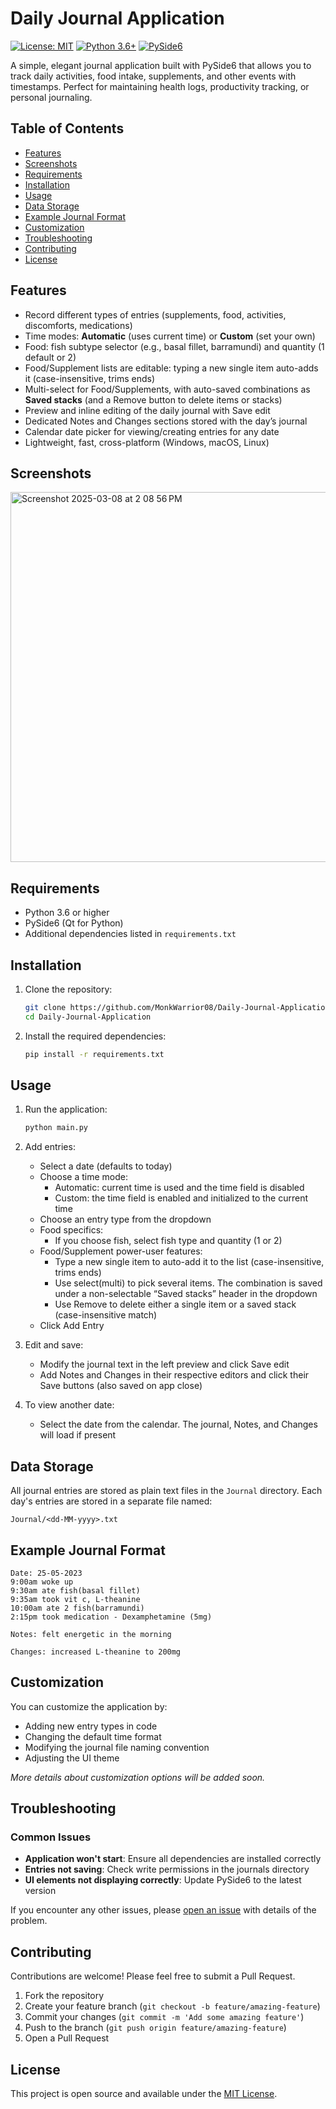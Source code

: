 # Daily Journal Application

[![License: MIT](https://img.shields.io/badge/License-MIT-yellow.svg)](https://opensource.org/licenses/MIT)
[![Python 3.6+](https://img.shields.io/badge/python-3.6+-blue.svg)](https://www.python.org/downloads/)
[![PySide6](https://img.shields.io/badge/PySide6-6.0+-green.svg)](https://wiki.qt.io/Qt_for_Python)

A simple, elegant journal application built with PySide6 that allows you to track daily activities, food intake, supplements, and other events with timestamps. Perfect for maintaining health logs, productivity tracking, or personal journaling.

## Table of Contents
- [Features](#features)
- [Screenshots](#screenshots)
- [Requirements](#requirements)
- [Installation](#installation)
- [Usage](#usage)
- [Data Storage](#data-storage)
- [Example Journal Format](#example-journal-format)
- [Customization](#customization)
- [Troubleshooting](#troubleshooting)
- [Contributing](#contributing)
- [License](#license)

## Features

- Record different types of entries (supplements, food, activities, discomforts, medications)
- Time modes: **Automatic** (uses current time) or **Custom** (set your own)
- Food: fish subtype selector (e.g., basal fillet, barramundi) and quantity (1 default or 2)
- Food/Supplement lists are editable: typing a new single item auto-adds it (case-insensitive, trims ends)
- Multi-select for Food/Supplements, with auto-saved combinations as **Saved stacks** (and a Remove button to delete items or stacks)
- Preview and inline editing of the daily journal with Save edit
- Dedicated Notes and Changes sections stored with the day’s journal
- Calendar date picker for viewing/creating entries for any date
- Lightweight, fast, cross-platform (Windows, macOS, Linux)

## Screenshots

<img width="592" alt="Screenshot 2025-03-08 at 2 08 56 PM" src="https://github.com/user-attachments/assets/64b41a20-a5f3-458e-a306-6b1ef3dd7988" />

## Requirements

- Python 3.6 or higher
- PySide6 (Qt for Python)
- Additional dependencies listed in `requirements.txt`

## Installation

1. Clone the repository:
   ```bash
   git clone https://github.com/MonkWarrior08/Daily-Journal-Application.git
   cd Daily-Journal-Application
   ```

2. Install the required dependencies:
   ```bash
   pip install -r requirements.txt
   ```

## Usage

1. Run the application:
   ```bash
   python main.py
   ```

2. Add entries:
   - Select a date (defaults to today)
   - Choose a time mode:
     - Automatic: current time is used and the time field is disabled
     - Custom: the time field is enabled and initialized to the current time
   - Choose an entry type from the dropdown
   - Food specifics:
     - If you choose fish, select fish type and quantity (1 or 2)
   - Food/Supplement power-user features:
     - Type a new single item to auto-add it to the list (case-insensitive, trims ends)
     - Use select(multi) to pick several items. The combination is saved under a non-selectable “Saved stacks” header in the dropdown
     - Use Remove to delete either a single item or a saved stack (case-insensitive match)
   - Click Add Entry

3. Edit and save:
   - Modify the journal text in the left preview and click Save edit
   - Add Notes and Changes in their respective editors and click their Save buttons (also saved on app close)

4. To view another date:
   - Select the date from the calendar. The journal, Notes, and Changes will load if present

## Data Storage

All journal entries are stored as plain text files in the `Journal` directory. Each day's entries are stored in a separate file named:

```
Journal/<dd-MM-yyyy>.txt
```

## Example Journal Format

```
Date: 25-05-2023
9:00am woke up
9:30am ate fish(basal fillet)
9:35am took vit c, L-theanine
10:00am ate 2 fish(barramundi)
2:15pm took medication - Dexamphetamine (5mg)

Notes: felt energetic in the morning

Changes: increased L-theanine to 200mg
```

## Customization

You can customize the application by:

- Adding new entry types in code
- Changing the default time format
- Modifying the journal file naming convention
- Adjusting the UI theme

*More details about customization options will be added soon.*

## Troubleshooting

### Common Issues

- **Application won't start**: Ensure all dependencies are installed correctly
- **Entries not saving**: Check write permissions in the journals directory
- **UI elements not displaying correctly**: Update PySide6 to the latest version

If you encounter any other issues, please [open an issue](https://github.com/yourusername/daily-journal-app/issues) with details of the problem.

## Contributing

Contributions are welcome! Please feel free to submit a Pull Request.

1. Fork the repository
2. Create your feature branch (`git checkout -b feature/amazing-feature`)
3. Commit your changes (`git commit -m 'Add some amazing feature'`)
4. Push to the branch (`git push origin feature/amazing-feature`)
5. Open a Pull Request

## License

This project is open source and available under the [MIT License](LICENSE). 
